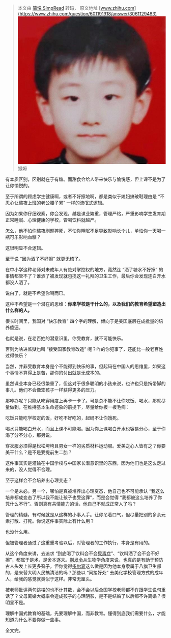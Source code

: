 > 本文由 [简悦 SimpRead](http://ksria.com/simpread/) 转码， 原文地址 [www.zhihu.com](https://www.zhihu.com/question/601191918/answer/3061129483) ![88a90942d40401588dacbc48f484e4a2_MD5](../assets/88a90942d40401588dacbc48f484e4a2_MD5.jpg)猴姆​​

有本质区别，区别就在于有糖。而甜食会给人带来快乐与愉悦感，但上课不是为了让你愉悦的。

至于所谓的顾虑学生健康啊，或者不好擦地啊，都是类似于媳妇搞破鞋理由是 “不忍心让熬夜上班的老公腰子累” 一样的流氓式逻辑。

因为如果你仔细观察，你会发现，越是课业繁重，管理严格，严重影响学生发育期正常睡眠、心理健康的学校，管喝饮料就越严。

怎么，他不怕你熬夜刷题猝死，不怕你睡眠不足导致影响长个儿，单怕你一天喝一瓶可乐影响血糖？

这很明显不合逻辑。

至于说 “因为洒了不好擦” 就更无稽了。

在中小学这种老师对未成年人有绝对掌控权的地方，竟然连 “洒了糖水不好擦” 的事情都管不了？谁洒了被发现就包揽这一礼拜的卫生工作，最后你会发现连白开水都没人洒了。

说白了，就是不希望你喝而已。

这种不希望是一个潜在的思维：**你来学校是干什么的，以及我们的教育希望塑造出什么样的人。**

很长时间里，我国对 “快乐教育” 四个字的理解，倾向于是美国底层在成批量的培养傻逼。

也就是说，在老百姓的潜意识里，你受教育，就不可能快乐。

否则为啥进监狱也叫 “接受国家教育改造” 呢？咋的你犯事了，还能比一般老百姓过得快乐？

当然，并非受教育本身是个不能得到快乐的事，但起码在中国人的思维里，如果这个事情不算得上是苦，那你的付出就是无成本的。

虽然课业本身已经很繁重了，但这对于很多聪明的小孩来说，也许也只是捎带脚的事儿。他们不会像笨孩子一样获得更多的压力。

那咋办呢？只能从吃穿用度上再卡一卡了。可是总不能不让你吃饭、喝水，那就尽量做到，在维持基本生命迹象的前提下，尽量给你板一板毛病：

吃饭只能吃学校定的饭，好吃不好吃的，起码不让你饿死。

喝水只能喝白开水，而且上课不可能喝。因为你上课喝白开水也容易分心，至于你渴了分不分心，那另说。

穿衣服必须得是松松垮垮且男女一样的劣质材料运动服。爱美之心人皆有之？你要美干什么？是不是要提前生二胎？

这件事其实是灌输在中国学校与中国家长潜意识里的东西，因为他们也是这么走过来的，没人觉得不合理。

至于这样会不会培养出心理变态？

一个是未必。另一个，哪怕是真被培养出心理变态，他自己也不可能承认 “我这么培养都成变态了所以我不能让孩子也受这罪”，而是会觉得 “我都被这么培养了你凭什么不行”。否则真有共情能力的话，他自己不就成正常人了吗？

管理的精髓，有时候就是从这样的小事入手。让你吊着口气，但尽量把别的多余元素打散、打死。你说这件事实际上有什么用？

也没什么用。

但被管理者通过了这重重考验以后，对管理者的工作执行，本身是有用的。

从这个角度来讲，去追求 “到底喝了饮料会不会[尿毒症](https://www.zhihu.com/search?q=%E5%B0%BF%E6%AF%92%E7%97%87&search_source=Entity&hybrid_search_source=Entity&hybrid_search_extra=%7B%22sourceType%22%3A%22answer%22%2C%22sourceId%22%3A3061129483%7D)”、“饮料洒了会不会不好擦”，都属于是术，是舍本逐末。[剃发令](https://www.zhihu.com/search?q=%E5%89%83%E5%8F%91%E4%BB%A4&search_source=Entity&hybrid_search_source=Entity&hybrid_search_extra=%7B%22sourceType%22%3A%22answer%22%2C%22sourceId%22%3A3061129483%7D)从生物学角度来说，也真的是有助于预防古人头发上长更多虱子，但你觉得[多尔衮](https://www.zhihu.com/search?q=%E5%A4%9A%E5%B0%94%E8%A1%AE&search_source=Entity&hybrid_search_source=Entity&hybrid_search_extra=%7B%22sourceType%22%3A%22answer%22%2C%22sourceId%22%3A3061129483%7D)这么做是因为他本身隶属于八旗卫生部的，是来替大明人民搞清洁的吗？那些以 “间接好处” 去美化学校管理方式的成年人，给我的感觉就类似于这样。非常无厘头。

被老师批评两句跳楼的也不计其数，会不会以后全国学校老师都不许跟学生说句重话了？父母离婚大概率会造成孩子的心理阴影，是不是结婚了以后都不许离婚？很明显不是。

理解中国式教育的基础，先要理解中国，而非教育。懂得到底我们需要什么，才能知道为什么不要你做一些事。

全文完。